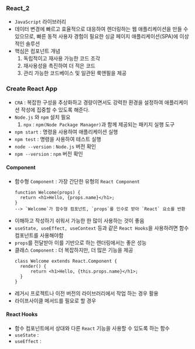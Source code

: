 ### React_2
- `JavaScript` 라이브러리
- 데이터 변경에 빠르고 효율적으로 대응하여 렌더링하는 웹 애플리케이션을 만들 수 있으므로, 빠른 동적 사용자 경험이 필요한 싱글 페이지 애플리케이션(SPA)에 이상적인 솔루션
- 핵심은 컴포넌트 개념
  1. 독립적이고 재사용 가능한 코드 조각
  2. 재사용성을 촉진하여 더 적은 코드
  3. 관리 가능한 코드베이스 및 일관된 룩앤필을 제공

### Create React App
- `CRA` : 복잡한 구성을 추상화하고 경량이면서도 강력한 환경을 설정하여 애플리케이션 작성에 집중할 수 있도록 해준다.
- `Node.js` 와 `npm` 설치 필요
  1. `npx` : `npm(Node Package Manager)`과 함께 제공되는 패키지 실행 도구
- `npm start` : 명령을 사용하여 애플리케이션 실행
- `npm test` : 명령을 사용하여 테스트 실행
- `node --version` : `Node.js` 버전 확인
- `npm --version` : `npm` 버전 확인

#### Component
- 함수형 `Component` : 가장 간단한 유형의 `React Component`
  ```
  function Welcome(props) {
    return <h1>Hello, {props.name}</h1>;
  }
  --> `Welcome`가 함수형 컴포넌트, `props`를 인수로 받아 `React` 요소를 반환
  ```
- 이해하고 작성하기 쉬워서 가능한 한 많이 사용하는 것이 좋음
- `useState, useEffect, useContext` 등과 같은 `React Hooks`을 사용하려면 함수 컴포넌트를 사용해야함
- `props`를 전달받아 이를 기반으로 하는 렌더링에서는 좋은 성능
- 클래스 `Component` : 더 복잡하지만, 더 많은 기능을 제공
  ```
  class Welcome extends React.Component {
    render() {
        return <h1>Hello, {this.props.name}</h1>;
    }
  }
  ```
- 레거시 프로젝트나 이전 버전의 라이브러리에서 작업 하는 경우 활용
- 라이프사이클 메서드를 필요로 할 경우

#### React Hooks
- 함수 컴포넌트에서 상대와 다른 `React` 기능을 사용할 수 있도록 하는 함수
- `useState` : 
- `useEffect` : 